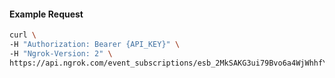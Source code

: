
#### Example Request
```bash
curl \
-H "Authorization: Bearer {API_KEY}" \
-H "Ngrok-Version: 2" \
https://api.ngrok.com/event_subscriptions/esb_2MkSAKG3ui79Bvo6a4WjWhhfYB9/sources
